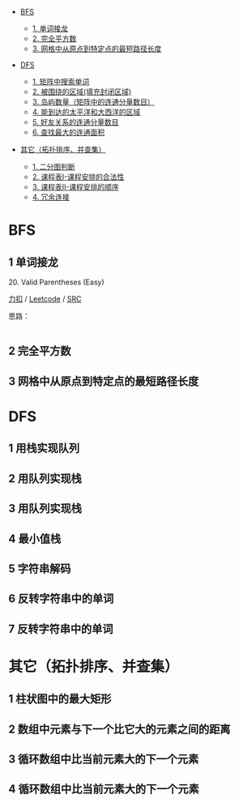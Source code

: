 <!-- GFM-TOC -->   
* [BFS](#BFS)
    * [1. 单词接龙](#1-单词接龙)
    * [2. 完全平方数](#2-完全平方数)
    * [3. 网格中从原点到特定点的最短路径长度](#3-网格中从原点到特定点的最短路径长度)   
    
* [DFS](#DFS)
    * [1. 矩阵中搜索单词](#1-矩阵中搜索单词)
    * [2. 被围绕的区域(填充封闭区域)](#2-被围绕的区域(填充封闭区域))
    * [3. 岛屿数量（矩阵中的连通分量数目）](#3-岛屿数量（矩阵中的连通分量数目）)
    * [4. 能到达的太平洋和大西洋的区域](#4-能到达的太平洋和大西洋的区域)
    * [5. 好友关系的连通分量数目](#5-好友关系的连通分量数目)
    * [6. 查找最大的连通面积](#6-查找最大的连通面积) 
    
* [其它（拓扑排序、并查集）](#其它（拓扑排序、并查集）)
    * [1. 二分图判断](#1-二分图判断)
    * [2. 课程表I-课程安排的合法性 ](#2-课程表I)
    * [3. 课程表II-课程安排的顺序 ](#3-课程表II)
    * [4. 冗余连接](#4-冗余连接)
    
<!-- GFM-TOC -->

# BFS 
## 1 单词接龙
20\. Valid Parentheses (Easy)  

[力扣](https://leetcode-cn.com/problems/valid-parentheses/) / [Leetcode](https://leetcode.com/problems/valid-parentheses/) / [SRC](../ds_1_stack_queue/L20.cpp)

思路：

```cpp

```

      
## 2 完全平方数

## 3 网格中从原点到特定点的最短路径长度

# DFS
## 1 用栈实现队列
## 2 用队列实现栈
## 3 用队列实现栈
## 4 最小值栈
## 5 字符串解码
## 6 反转字符串中的单词
## 7 反转字符串中的单词

# 其它（拓扑排序、并查集）
## 1 柱状图中的最大矩形
## 2 数组中元素与下一个比它大的元素之间的距离
## 3 循环数组中比当前元素大的下一个元素
## 4 循环数组中比当前元素大的下一个元素


